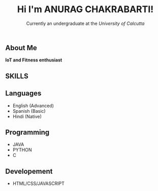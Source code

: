 <!DOCTYPE html>
<html lang="en">
<head>
  <meta charset="UTF-8">
  <meta name="viewport" content="width=device-width, initial-scale=1.0">

  <link rel="stylesheet" href="style.css"> </head>
<body>
  <header>
    <h1>Hi I'm ANURAG CHAKRABARTI!</h1>
    <p>Currently an undergraduate at the <i> University of Calcutta</i></p>
    
  </header>
  <main>
    <section class="about-me">
      <h2>About Me</h2>
      <p><b>IoT and Fitness enthusiast</b></p>
    </section>
    <section class="skills">
      <p><h2><b>SKILLS</b></h2></p>
      <h2>Languages</h2>
      <ul>
        <li>English (Advanced)</li>
        <li>Spanish (Basic)</li>
        <li>Hindi (Native)</li>
        </ul>
      <h2>Programming</h2>
      <ul>
        <li>JAVA</li>
        <li>PYTHON</li>
        <li>C</li>
      </ul>
      <h2>Developement</h2>
      <ul>
        <li>HTML/CSS/JAVASCRIPT</li
                                 </ul>
               
   
 
